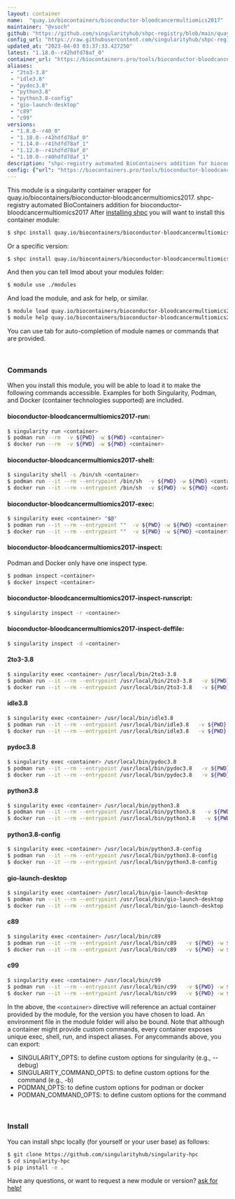 ```yaml
---
layout: container
name:  "quay.io/biocontainers/bioconductor-bloodcancermultiomics2017"
maintainer: "@vsoch"
github: "https://github.com/singularityhub/shpc-registry/blob/main/quay.io/biocontainers/bioconductor-bloodcancermultiomics2017/container.yaml"
config_url: "https://raw.githubusercontent.com/singularityhub/shpc-registry/main/quay.io/biocontainers/bioconductor-bloodcancermultiomics2017/container.yaml"
updated_at: "2023-04-03 03:37:33.427250"
latest: "1.18.0--r42hdfd78af_0"
container_url: "https://biocontainers.pro/tools/bioconductor-bloodcancermultiomics2017"
aliases:
 - "2to3-3.8"
 - "idle3.8"
 - "pydoc3.8"
 - "python3.8"
 - "python3.8-config"
 - "gio-launch-desktop"
 - "c89"
 - "c99"
versions:
 - "1.8.0--r40_0"
 - "1.18.0--r42hdfd78af_0"
 - "1.14.0--r41hdfd78af_1"
 - "1.12.0--r41hdfd78af_0"
 - "1.10.0--r40hdfd78af_1"
description: "shpc-registry automated BioContainers addition for bioconductor-bloodcancermultiomics2017"
config: {"url": "https://biocontainers.pro/tools/bioconductor-bloodcancermultiomics2017", "maintainer": "@vsoch", "description": "shpc-registry automated BioContainers addition for bioconductor-bloodcancermultiomics2017", "latest": {"1.18.0--r42hdfd78af_0": "sha256:64591edf483b5aaed1b3b8b79f5cf03eaceb2051fca3196c9c553837850d4625"}, "tags": {"1.8.0--r40_0": "sha256:b6728b6f8186cb323cf83c5a22ebacb4b9881bc8a8aba972e821ebd5062429ad", "1.18.0--r42hdfd78af_0": "sha256:64591edf483b5aaed1b3b8b79f5cf03eaceb2051fca3196c9c553837850d4625", "1.14.0--r41hdfd78af_1": "sha256:069b29c6dbe37a199feb45b0f87c1b0bae519eca0165b89913da18cc54eb8e94", "1.12.0--r41hdfd78af_0": "sha256:15ed07eac37231d726d76bdd6f1d851b86a1e93ea8c17f683081ab562f19691d", "1.10.0--r40hdfd78af_1": "sha256:cd6b3d7ab202bd84daca4f1fd79bdd7d1606164dd13af6e227343f0a42e59347"}, "docker": "quay.io/biocontainers/bioconductor-bloodcancermultiomics2017", "aliases": {"2to3-3.8": "/usr/local/bin/2to3-3.8", "idle3.8": "/usr/local/bin/idle3.8", "pydoc3.8": "/usr/local/bin/pydoc3.8", "python3.8": "/usr/local/bin/python3.8", "python3.8-config": "/usr/local/bin/python3.8-config", "gio-launch-desktop": "/usr/local/bin/gio-launch-desktop", "c89": "/usr/local/bin/c89", "c99": "/usr/local/bin/c99"}}
---
```


This module is a singularity container wrapper for quay.io/biocontainers/bioconductor-bloodcancermultiomics2017.
shpc-registry automated BioContainers addition for bioconductor-bloodcancermultiomics2017
After [installing shpc](#install) you will want to install this container module:


```bash
$ shpc install quay.io/biocontainers/bioconductor-bloodcancermultiomics2017
```

Or a specific version:

```bash
$ shpc install quay.io/biocontainers/bioconductor-bloodcancermultiomics2017:1.18.0--r42hdfd78af_0
```

And then you can tell lmod about your modules folder:

```bash
$ module use ./modules
```

And load the module, and ask for help, or similar.

```bash
$ module load quay.io/biocontainers/bioconductor-bloodcancermultiomics2017/1.18.0--r42hdfd78af_0
$ module help quay.io/biocontainers/bioconductor-bloodcancermultiomics2017/1.18.0--r42hdfd78af_0
```

You can use tab for auto-completion of module names or commands that are provided.

<br>

### Commands

When you install this module, you will be able to load it to make the following commands accessible.
Examples for both Singularity, Podman, and Docker (container technologies supported) are included.

#### bioconductor-bloodcancermultiomics2017-run:

```bash
$ singularity run <container>
$ podman run --rm  -v ${PWD} -w ${PWD} <container>
$ docker run --rm  -v ${PWD} -w ${PWD} <container>
```

#### bioconductor-bloodcancermultiomics2017-shell:

```bash
$ singularity shell -s /bin/sh <container>
$ podman run --it --rm --entrypoint /bin/sh  -v ${PWD} -w ${PWD} <container>
$ docker run --it --rm --entrypoint /bin/sh  -v ${PWD} -w ${PWD} <container>
```

#### bioconductor-bloodcancermultiomics2017-exec:

```bash
$ singularity exec <container> "$@"
$ podman run --it --rm --entrypoint ""  -v ${PWD} -w ${PWD} <container> "$@"
$ docker run --it --rm --entrypoint ""  -v ${PWD} -w ${PWD} <container> "$@"
```

#### bioconductor-bloodcancermultiomics2017-inspect:

Podman and Docker only have one inspect type.

```bash
$ podman inspect <container>
$ docker inspect <container>
```

#### bioconductor-bloodcancermultiomics2017-inspect-runscript:

```bash
$ singularity inspect -r <container>
```

#### bioconductor-bloodcancermultiomics2017-inspect-deffile:

```bash
$ singularity inspect -d <container>
```


#### 2to3-3.8

```bash
$ singularity exec <container> /usr/local/bin/2to3-3.8
$ podman run --it --rm --entrypoint /usr/local/bin/2to3-3.8   -v ${PWD} -w ${PWD} <container> -c " $@"
$ docker run --it --rm --entrypoint /usr/local/bin/2to3-3.8   -v ${PWD} -w ${PWD} <container> -c " $@"
```


#### idle3.8

```bash
$ singularity exec <container> /usr/local/bin/idle3.8
$ podman run --it --rm --entrypoint /usr/local/bin/idle3.8   -v ${PWD} -w ${PWD} <container> -c " $@"
$ docker run --it --rm --entrypoint /usr/local/bin/idle3.8   -v ${PWD} -w ${PWD} <container> -c " $@"
```


#### pydoc3.8

```bash
$ singularity exec <container> /usr/local/bin/pydoc3.8
$ podman run --it --rm --entrypoint /usr/local/bin/pydoc3.8   -v ${PWD} -w ${PWD} <container> -c " $@"
$ docker run --it --rm --entrypoint /usr/local/bin/pydoc3.8   -v ${PWD} -w ${PWD} <container> -c " $@"
```


#### python3.8

```bash
$ singularity exec <container> /usr/local/bin/python3.8
$ podman run --it --rm --entrypoint /usr/local/bin/python3.8   -v ${PWD} -w ${PWD} <container> -c " $@"
$ docker run --it --rm --entrypoint /usr/local/bin/python3.8   -v ${PWD} -w ${PWD} <container> -c " $@"
```


#### python3.8-config

```bash
$ singularity exec <container> /usr/local/bin/python3.8-config
$ podman run --it --rm --entrypoint /usr/local/bin/python3.8-config   -v ${PWD} -w ${PWD} <container> -c " $@"
$ docker run --it --rm --entrypoint /usr/local/bin/python3.8-config   -v ${PWD} -w ${PWD} <container> -c " $@"
```


#### gio-launch-desktop

```bash
$ singularity exec <container> /usr/local/bin/gio-launch-desktop
$ podman run --it --rm --entrypoint /usr/local/bin/gio-launch-desktop   -v ${PWD} -w ${PWD} <container> -c " $@"
$ docker run --it --rm --entrypoint /usr/local/bin/gio-launch-desktop   -v ${PWD} -w ${PWD} <container> -c " $@"
```


#### c89

```bash
$ singularity exec <container> /usr/local/bin/c89
$ podman run --it --rm --entrypoint /usr/local/bin/c89   -v ${PWD} -w ${PWD} <container> -c " $@"
$ docker run --it --rm --entrypoint /usr/local/bin/c89   -v ${PWD} -w ${PWD} <container> -c " $@"
```


#### c99

```bash
$ singularity exec <container> /usr/local/bin/c99
$ podman run --it --rm --entrypoint /usr/local/bin/c99   -v ${PWD} -w ${PWD} <container> -c " $@"
$ docker run --it --rm --entrypoint /usr/local/bin/c99   -v ${PWD} -w ${PWD} <container> -c " $@"
```



In the above, the `<container>` directive will reference an actual container provided
by the module, for the version you have chosen to load. An environment file in the
module folder will also be bound. Note that although a container
might provide custom commands, every container exposes unique exec, shell, run, and
inspect aliases. For anycommands above, you can export:

 - SINGULARITY_OPTS: to define custom options for singularity (e.g., --debug)
 - SINGULARITY_COMMAND_OPTS: to define custom options for the command (e.g., -b)
 - PODMAN_OPTS: to define custom options for podman or docker
 - PODMAN_COMMAND_OPTS: to define custom options for the command

<br>

### Install

You can install shpc locally (for yourself or your user base) as follows:

```bash
$ git clone https://github.com/singularityhub/singularity-hpc
$ cd singularity-hpc
$ pip install -e .
```

Have any questions, or want to request a new module or version? [ask for help!](https://github.com/singularityhub/singularity-hpc/issues)